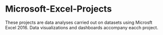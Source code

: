 # Microsoft-Excel-Projects

These projects are data analyses carried out on datasets using Microsft Excel 2016. Data visualizations and dashboards accompany eacch project.
